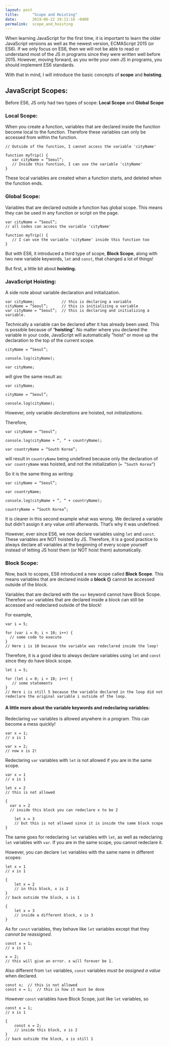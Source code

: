 ```yaml
---
layout: post
title:      "Scope and Hoisting"
date:       2019-06-22 19:11:16 -0400
permalink:  scope_and_hoisting
---
```



When learning JavaScript for the first time, it is important to learn the older JavaScript versions as well as the newest version, ECMAScript 2015 (or ES6). If we only focus on ES6, then we will not be able to read or understand most of the JS in programs since they were written well before 2015. However, moving forward, as you write your own JS in programs, you should implement ES6 standards.

With that in mind, I will introduce the basic concepts of **scope** and **hoisting**.

## JavaScript Scopes:

Before ES6, JS only had two types of scope: **Local Scope** and **Global Scope**

### Local Scope:
When you create a function, variables that are declared inside the function become local to the function. Therefore these variables can only be accessed from within the function.

```
// Outside of the function, I cannot access the variable 'cityName'

function myTrip() {
   var cityName = “Seoul”;
   // Inside this function, I can use the variable 'cityName'
}
```

These local variables are created when a function starts, and deleted when the function ends. 

### Global Scope:
Variables that are declared outside a function has global scope. This means they can be used in any function or script on the page.

```
var cityName = “Seoul”;
// all codes can access the variable 'cityName'

function myTrip() {
   // I can use the variable 'cityName' inside this function too
}
```

But with ES6, it introduced a third type of scope, **Block Scope**, along with two new variable keywords, `let` and `const`, that changed a lot of things! 

But first, a little bit about **hoisting.**

### JavaScript Hoisting:
 A side note about variable declaration and initialization. 
```
var cityName;            // this is declaring a variable
cityName = “Seoul”;      // this is initializing a variable
var cityName = “Seoul”;  // this is declaring and initializing a variable.
```

Technically a variable can be declared after it has already been used. This is possible because of “**hoisting**”. No matter where you declared the variable in your code, JavaScript will automatically “hoist” or move up the declaration to the top of the current scope.

```
cityName = “Seoul”;

console.log(cityName);

var cityName;
```

will give the same result as: 

```
var cityName;

cityName = “Seoul”;

console.log(cityName);
```

However, only variable *declarations* are hoisted, not *initializations*.

Therefore, 
```
var cityName = “Seoul”;

console.log(cityName + “, “ + countryName);

var countryName = “South Korea”;
```

will result in `countryName` being undefined because only the declaration of `var countryName` was hoisted, and not the initialization (`= ”South Korea”`)

So it is the same thing as writing:
```
var cityName = “Seoul”;

var countryName;

console.log(cityName + “, “ + countryName);

countryName = “South Korea”;
```

It is clearer in this second example what was wrong. We declared a variable but didn’t assign it any value until afterwards. That’s why it was undefined.

However, ever since ES6, we now declare variables using `let` and `const`. These variables are NOT hoisted by JS. Therefore, it is a good practice to always declare all variables at the beginning of every scope yourself instead of letting JS hoist them (or NOT hoist them) automatically.

### Block Scope:
Now, back to scopes, ES6 introduced a new scope called **Block Scope**. This means variables that are declared inside a **block {}** cannot be accessed outside of the block. 

Variables that are declared with the `var` keyword cannot have Block Scope. Therefore `var` variables that are declared inside a block can still be accessed and redeclared outside of the block! 

For example,
```
var i = 5;

for (var i = 0; i < 10; i++) {
  // some code to execute 
}
// Here i is 10 because the variable was redeclared inside the loop!
```

Therefore, it is a good idea to always declare variables using `let` and `const` since they do have block scope. 
```
let i = 5;

for (let i = 0; i < 10; i++) {
   // some statements
}
// Here i is still 5 because the variable declared in the loop did not redeclare the original variable i outside of the loop. 

```

#### A little more about the variable keywords and redeclaring variables:

Redeclaring `var` variables is allowed anywhere in a program. This can become a mess quickly!
```
var x = 1;
// x is 1

var x = 2;
// now x is 2!
```

Redeclaring `var` variables with `let` is not allowed if you are in the same scope.
```
var x = 1
// x is 1

let x = 2
// this is not allowed

{
  var x = 2
  // inside this block you can redeclare x to be 2
   
	let x = 3
	// but this is not allowed since it is inside the same block scope
}
```

The same goes for redeclaring `let` variables with `let`, as well as redeclaring `let` variables with `var`. If you are in the same scope, you cannot redeclare it. 

However, you can declare `let` variables with the same name in different scopes:
```
let x = 1
// x is 1

{
    let x = 2
    // in this block, x is 2
}
// back outside the block, x is 1

{
    let x = 3
    // inside a different block, x is 3
}
```

As for `const` variables, they behave like `let` variables except that they *cannot be reassigned*.
```
const x = 1;
// x is 1

x = 2;
// this will give an error. x will forever be 1.
```

Also different from `let` variables, `const` variables *must be assigned a value* when declared.
```
const x;  // this is not allowed
const x = 1;  // this is how it must be done
```

However `const` variables have Block Scope, just like `let` variables, so 
```
const x = 1;
// x is 1

{ 
    const x = 2;
    // inside this block, x is 2
}
// back outside the block, x is still 1
```


